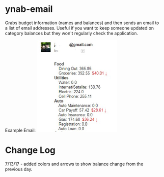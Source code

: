# ynab-email

Grabs budget information (names and balances) and then sends an email to a list of email addresses.  Useful if you want to keep someone updated on category balances but they won't regularly check the application.

Example Email:
![Picture of example email](example_ynab_email.jpg "Example Email")

# Change Log
7/13/17 - added colors and arrows to show balance change from the previous day.
